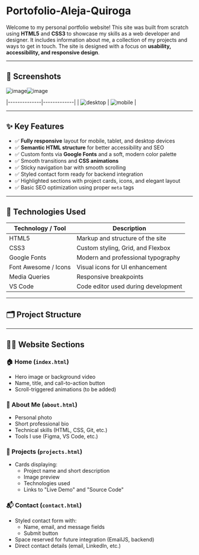 # Portofolio-Aleja-Quiroga

Welcome to my personal portfolio website! This site was built from scratch using **HTML5** and **CSS3** to showcase my skills as a web developer and designer. It includes information about me, a collection of my projects and ways to get in touch. The site is designed with a focus on **usability, accessibility, and responsive design**.

---

## 📸 Screenshots

![image](https://github.com/user-attachments/assets/18fbbb97-f796-446c-b072-3aad23d79ca0)![image](https://github.com/user-attachments/assets/4777b813-a1a5-4016-8dbf-6250f9322d91)



|--------------|-------------|
| ![desktop](path/to/desktop.png) | ![mobile](path/to/mobile.png) |

---

## ✨ Key Features

- ✅ **Fully responsive** layout for mobile, tablet, and desktop devices  
- ✅ **Semantic HTML structure** for better accessibility and SEO  
- ✅ Custom fonts via **Google Fonts** and a soft, modern color palette  
- ✅ Smooth transitions and **CSS animations**  
- ✅ Sticky navigation bar with smooth scrolling  
- ✅ Styled contact form ready for backend integration  
- ✅ Highlighted sections with project cards, icons, and elegant layout  
- ✅ Basic SEO optimization using proper `meta` tags  

---

## 🧱 Technologies Used

| Technology / Tool | Description |
|------------------------|----------------------------------------|
| HTML5 | Markup and structure of the site |
| CSS3 | Custom styling, Grid, and Flexbox |
| Google Fonts | Modern and professional typography |
| Font Awesome / Icons | Visual icons for UI enhancement |
| Media Queries | Responsive breakpoints |
| VS Code | Code editor used during development |

---

## 🗂 Project Structure

---

## 👨‍💻 Website Sections

### 🏠 Home (`index.html`)
- Hero image or background video
- Name, title, and call-to-action button
- Scroll-triggered animations (to be added)

### 👤 About Me (`about.html`)
- Personal photo
- Short professional bio
- Technical skills (HTML, CSS, Git, etc.)
- Tools I use (Figma, VS Code, etc.)

### 💼 Projects (`projects.html`)
- Cards displaying:
  - Project name and short description
  - Image preview
  - Technologies used
  - Links to "Live Demo" and "Source Code"

### 📬 Contact (`contact.html`)
- Styled contact form with:
  - Name, email, and message fields
  - Submit button
- Space reserved for future integration (EmailJS, backend)
- Direct contact details (email, LinkedIn, etc.)

